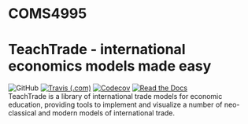 # COMS4995
# TeachTrade - international economics models made easy
![GitHub](https://img.shields.io/github/license/AlexPeile/TeachTrade?style=for-the-badge)
[![Travis (.com)](https://img.shields.io/travis/com/AlexPeile/TeachTrade?style=for-the-badge)](https://travis-ci.com/github/AlexPeile/TeachTrade)
[![Codecov](https://img.shields.io/codecov/c/github/AlexPeile/TeachTrade?style=for-the-badge)](https://codecov.io/gh/AlexPeile/TeachTrade) 
[![Read the Docs](https://img.shields.io/readthedocs/TeachTrade.svg?style=for-the-badge)](https://teachtrade.readthedocs.io/en/latest/)<br/> 
TeachTrade is a library of international trade models for economic education, providing tools to implement and visualize a number of neo-classical and modern models of international trade.
